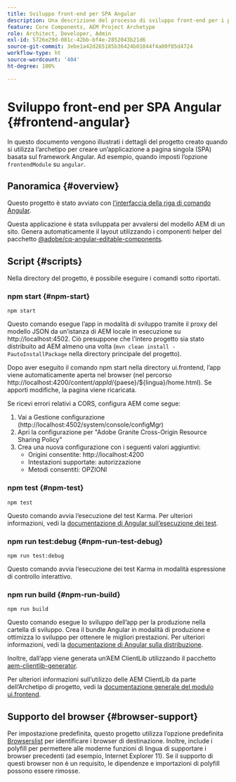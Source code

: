 ```yaml
---
title: Sviluppo front-end per SPA Angular
description: Una descrizione del processo di sviluppo front-end per i progetti SPA basati su Angular
feature: Core Components, AEM Project Archetype
role: Architect, Developer, Admin
exl-id: 5726e29d-081c-42bb-bf4e-2852043b21d6
source-git-commit: 3ebe1a42d265185b36424b01844f4a00f05d4724
workflow-type: ht
source-wordcount: '404'
ht-degree: 100%

---
```


# Sviluppo front-end per SPA Angular {#frontend-angular}

In questo documento vengono illustrati i dettagli del progetto creato quando si utilizza l’archetipo per creare un’applicazione a pagina singola (SPA) basata sul framework Angular. Ad esempio, quando imposti l’opzione `frontendModule` su `angular`.

## Panoramica {#overview}

Questo progetto è stato avviato con [l’interfaccia della riga di comando Angular](https://github.com/angular/angular-cli).

Questa applicazione è stata sviluppata per avvalersi del modello AEM di un sito. Genera automaticamente il layout utilizzando i componenti helper del pacchetto [@adobe/cq-angular-editable-components](https://www.npmjs.com/package/@adobe/cq-angular-editable-components).

## Script {#scripts}

Nella directory del progetto, è possibile eseguire i comandi sotto riportati.

### npm start {#npm-start}

```
npm start
```

Questo comando esegue l’app in modalità di sviluppo tramite il proxy del modello JSON da un’istanza di AEM locale in esecuzione su http://localhost:4502. Ciò presuppone che l’intero progetto sia stato distribuito ad AEM almeno una volta (`mvn clean install -PautoInstallPackage` nella directory principale del progetto).

Dopo aver eseguito il comando npm start nella directory ui.frontend, l’app viene automaticamente aperta nel browser (nel percorso http://localhost:4200/content/${appId}/${paese}/${lingua}/home.html). Se apporti modifiche, la pagina viene ricaricata.

Se ricevi errori relativi a CORS, configura AEM come segue:

1. Vai a Gestione configurazione (http://localhost:4502/system/console/configMgr)
1. Apri la configurazione per &quot;Adobe Granite Cross-Origin Resource Sharing Policy&quot;
1. Crea una nuova configurazione con i seguenti valori aggiuntivi:
   * Origini consentite: http://localhost:4200
   * Intestazioni supportate: autorizzazione
   * Metodi consentiti: OPZIONI

### npm test {#npm-test}

```shell
npm test
```

Questo comando avvia l’esecuzione del test Karma. Per ulteriori informazioni, vedi la [documentazione di Angular sull’esecuzione dei test](https://angular.io/guide/testing).

### npm run test:debug {#npm-run-test-debug}

```shell
npm run test:debug
```

Questo comando avvia l’esecuzione dei test Karma in modalità espressione di controllo interattivo.

### npm run build {#npm-run-build}

```shell
npm run build
```

Questo comando esegue lo sviluppo dell’app per la produzione nella cartella di sviluppo. Crea il bundle Angular in modalità di produzione e ottimizza lo sviluppo per ottenere le migliori prestazioni. Per ulteriori informazioni, vedi la [documentazione di Angular sulla distribuzione](https://angular.io/guide/deployment).

Inoltre, dall’app viene generata un’AEM ClientLib utilizzando il pacchetto [aem-clientlib-generator](https://github.com/wcm-io-frontend/aem-clientlib-generator).

Per ulteriori informazioni sull’utilizzo delle AEM ClientLib da parte dell’Archetipo di progetto, vedi la [documentazione generale del modulo ui.frontend](uifrontend.md#clientlibs).

## Supporto del browser {#browser-support}

Per impostazione predefinita, questo progetto utilizza l’opzione predefinita [Browserslist](https://github.com/browserslist/browserslist) per identificare i browser di destinazione. Inoltre, include i polyfill per permettere alle moderne funzioni di lingua di supportare i browser precedenti (ad esempio, Internet Explorer 11). Se il supporto di questi browser non è un requisito, le dipendenze e importazioni di polyfill possono essere rimosse.
